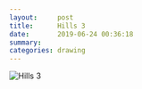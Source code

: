 ```yaml
---
layout:     post
title:      Hills 3
date:       2019-06-24 00:36:18
summary:    
categories: drawing
---
```

![Hills 3](/images/diary/Hills-3.png ".")
